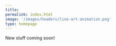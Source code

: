 ```yaml
---
title: 
permalink: index.html
image: '/images/headers/line-art-animation.png'
type: homepage
---
```


New stuff coming soon!
